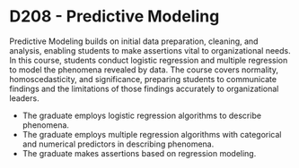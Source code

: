 # D208 - Predictive Modeling

Predictive Modeling builds on initial data preparation, cleaning, and analysis, enabling students to make assertions vital to organizational needs. In this course, students conduct logistic regression and multiple regression to model the phenomena revealed by data. The course covers normality, homoscedasticity, and significance, preparing students to communicate findings and the limitations of those findings accurately to organizational leaders.

- The graduate employs logistic regression algorithms to describe phenomena.
- The graduate employs multiple regression algorithms with categorical and numerical predictors in describing phenomena.
- The graduate makes assertions based on regression modeling.

